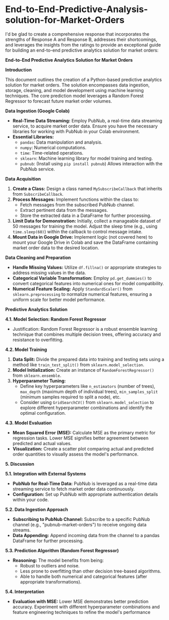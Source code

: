 # End-to-End-Predictive-Analysis-solution-for-Market-Orders

I'd be glad to create a comprehensive response that incorporates the strengths of Response A and Response B, addresses their shortcomings, and leverages the insights from the ratings to provide an exceptional guide for building an end-to-end predictive analytics solution for market orders:

**End-to-End Predictive Analytics Solution for Market Orders**

**Introduction**

This document outlines the creation of a Python-based predictive analytics solution for market orders. The solution encompasses data ingestion, storage, cleaning, and model development using machine learning techniques. The core prediction model leverages a Random Forest Regressor to forecast future market order volumes.

**Data Ingestion (Google Colab)**

- **Real-Time Data Streaming:** Employ PubNub, a real-time data streaming service, to acquire market order data. Ensure you have the necessary libraries for working with PubNub in your Colab environment.
- **Essential Libraries:**
    - `pandas`: Data manipulation and analysis.
    - `numpy`: Numerical computations.
    - `time`: Time-related operations.
    - `sklearn`: Machine learning library for model training and testing.
    - `pubnub`: (Install using `pip install pubnub`) Allows interaction with the PubNub service.

**Data Acquisition**

1. **Create a Class:** Design a class named `MySubscribeCallback` that inherits from `SubscribeCallback`.
2. **Process Messages:** Implement functions within the class to:
    - Fetch messages from the subscribed PubNub channel.
    - Extract pertinent data from the messages.
    - Store the extracted data in a DataFrame for further processing.
3. **Limit Data for Demonstration:** Initially, collect a manageable dataset of 50 messages for training the model. Adjust the sleep time (e.g., using `time.sleep(60)`) within the callback to control message intake.
4. **Mount Data in Google Drive:** Implement logic (not covered here) to mount your Google Drive in Colab and save the DataFrame containing market order data to the desired location.

**Data Cleaning and Preparation**

- **Handle Missing Values:** Utilize `df.fillna()` or appropriate strategies to address missing values in the data.
- **Categorical Variable Transformation:** Employ `pd.get_dummies()` to convert categorical features into numerical ones for model compatibility.
- **Numerical Feature Scaling:** Apply `StandardScaler()` from `sklearn.preprocessing` to normalize numerical features, ensuring a uniform scale for better model performance.

**Predictive Analytics Solution**

**4.1. Model Selection: Random Forest Regressor**

- Justification: Random Forest Regressor is a robust ensemble learning technique that combines multiple decision trees, offering accuracy and resistance to overfitting.

**4.2. Model Training**

1. **Data Split:** Divide the prepared data into training and testing sets using a method like `train_test_split()` from `sklearn.model_selection`.
2. **Model Initialization:** Create an instance of `RandomForestRegressor()` from `sklearn.ensemble`.
3. **Hyperparameter Tuning:**
    - Define key hyperparameters like `n_estimators` (number of trees), `max_depth` (maximum depth of individual trees), `min_samples_split` (minimum samples required to split a node), etc.
    - Consider using `GridSearchCV()` from `sklearn.model_selection` to explore different hyperparameter combinations and identify the optimal configuration.

**4.3. Model Evaluation**

- **Mean Squared Error (MSE):** Calculate MSE as the primary metric for regression tasks. Lower MSE signifies better agreement between predicted and actual values.
- **Visualization:** Create a scatter plot comparing actual and predicted order quantities to visually assess the model's performance.

**5. Discussion**

**5.1. Integration with External Systems**

- **PubNub for Real-Time Data:** PubNub is leveraged as a real-time data streaming service to fetch market order data continuously.
- **Configuration:** Set up PubNub with appropriate authentication details within your code.

**5.2. Data Ingestion Approach**

- **Subscribing to PubNub Channel:** Subscribe to a specific PubNub channel (e.g., "pubnub-market-orders") to receive ongoing data streams.
- **Data Appending:** Append incoming data from the channel to a pandas DataFrame for further processing.

**5.3. Prediction Algorithm (Random Forest Regressor)**

- **Reasoning:** The model benefits from being:
    - Robust to outliers and noise.
    - Less prone to overfitting than other decision tree-based algorithms.
    - Able to handle both numerical and categorical features (after appropriate transformations).

**5.4. Interpretation**

- **Evaluation with MSE:** Lower MSE demonstrates better prediction accuracy. Experiment with different hyperparameter combinations and feature engineering techniques to refine the model's performance
